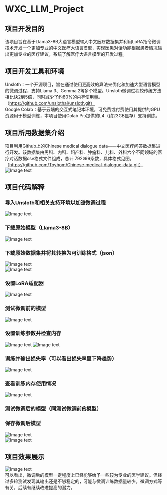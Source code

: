 # WXC_LLM_Project
## 项目开发目的
该项目旨在基于Llama3-8B大语言模型输入中文医疗数据集并利用LoRA指令微调技术开发一个更加专业的中文医疗大语言模型，实现医患对话功能根据患者情况输出更加专业的医疗建议，系统了解医疗大语言模型的开发过程。
## 项目开发工具和环境
Unsloth：一个开源项目，旨在通过使用更高效的算法来优化和加速大型语言模型的微调过程，支持Llama 3、Gemma 2等多个模型。Unsloth微调过程较传统方法相比快2到5倍，同时减少了约80%的内存使用量。（https://github.com/unslothai/unsloth.git）  
Google Colab：基于云端的交互式笔记本环境，可免费或付费使用其提供的GPU资源用于模型训练，本项目使用Colab Pro提供的L4（约23GB显存）支持训练。
## 项目所用数据集介绍
项目利用Github上的Chinese medical dialogue data——中文医疗问答数据集进行开发。该数据集由男科、内科、妇产科、肿瘤科、儿科、外科六个不同领域的医疗对话数据csv格式文件组成，总计 792099条数，具体格式见图。（https://github.com/Toyhom/Chinese-medical-dialogue-data.git）  
![Image text](img/图片1.png) 
## 项目代码解释
### 导入Unsloth和相关支持环境以加速微调过程
![Image text](img/图片2.png)
### 下载原始模型（Llama3-8B）
![Image text](img/图片3.png)
### 下载原始数据集并将其转换为可训练格式（json）
![Image text](img/图片4.png)  
![Image text](img/图片5.png)
### 设置LoRA适配器
![Image text](img/图片6.png)
### 测试微调前的模型
![Image text](img/图片7.png)
### 设置训练参数并检查内存
![Image text](img/图片8.png)
![Image text](img/图片9.png)
### 训练并输出损失率（可以看出损失率呈下降趋势）
![Image text](img/图片10.png)
### 查看训练内存使用情况
![Image text](img/图片11.png)
### 测试微调后的模型（同测试微调前的模型）
### 保存微调后模型
![Image text](img/图片12.png)  
![Image text](img/图片13.png)
## 项目效果展示 
![Image text](img/Screenshot.png)  
可以看出，微调后的模型一定程度上已经能够给予一些较为专业的医学建议。但经过多轮测试发现其输出还是不够稳定的，可能与微调训练数据量较少，微调方式等有关，后续有继续改进提高的潜力。
